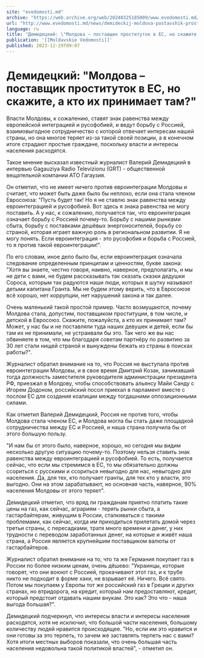 ```yaml
---
site: "evedomosti.md"
archive: "https://web.archive.org/web/20240325185009/www.evedomosti.md/news/demideckij-moldova-postavshik-prostitutok-v-es-no-skazhite-k"
url: "http://www.evedomosti.md/news/demideckij-moldova-postavshik-prostitutok-v-es-no-skazhite-k"
language: ru
title: "Демидецкий: \"Молдова – поставщик проституток в ЕС, но скажите, а кто их принимает там?\""
publication: '[[Moldavskie Vedomosti]]'
published: 2023-12-29T09:07
---
```


# Демидецкий: "Молдова – поставщик проституток в ЕС, но скажите, а кто их принимает там?"

Власти Молдовы, к сожалению, ставят знак равенства между европейской интеграцией и русофобией, и ведут борьбу с Россией, взаимовыгодное сотрудничество с которой отвечает интересам нашей страны, но она многое теряет из-за такой своей позиции, а в конечном итоге страдают простые граждане, поскольку власти и интересы населения расходятся.

Такое мнение высказал известный журналист Валерий Демидецкий в интервью Gagauziya Radio Televizionu (GRT) - общественной вещательной компании АТО Гагаузия.

Он отметил, что не имеет ничего против евроинтеграции Молдовы и считает, что может быть даже было бы неплохо, если она стала членом Евросоюза: "Пусть будет так! Но я не ставлю знак равенства между евроинтеграцией и русофобией. Вот здесь я знака равенства не могу поставить. А у нас, к сожалению, получается так, что евроинтеграция означает борьбу с Россией почему-то. Борьбу с нашими рынками сбыта, борьбу с поставками дешёвых энергоносителей, борьбу со страной, которая играет важную роль в региональном развитии. Я не могу понять. Если евроинтеграция - это русофобия и борьба с Россией, то я против такой евроинтеграции!".

По его словам, иное дело было бы, если евроинтеграция означала следование определенным принципам и ценностям, букве закона: "Хотя вы знаете, честно говоря, наивно, наверное, предполагать, и мы не дети с вами, не будем рассказывать так сказать сказки дедушки Сороса, которым так радуются наши люди, которых в шутку называют детьми капитана Гранта. Мы не будем этому верить, что в Евросоюзе всё хорошо, нет коррупции, нет нарушений закона и так далее.

Очень маленький такой простой пример. Часто возмущаются, почему Молдова стала, допустим, поставщиком проституции, в том числе, и детской в Евросоюз. Скажите, пожалуйста, а кто их принимает там? Может, у нас бы и не поставляли туда наших девушек и детей, если бы там их не принимали, не устраивали бы это. Так чего же вы нас обвиняете в том, что мы благодаря советам партнёру по развитию за 30 лет стали нищей страной и вынуждены бежать из страны в поисках работы?".

Журналист обратил внимание на то, что Россия не выступала против евроинтеграции Молдовы, и в свое время Дмитрий Козак, занимавший тогда должность заместителя руководителя администрации президента РФ, приезжал в Молдову, чтобы способствовать альянсу Майи Санду с Игорем Додоном, российский посол приехал в парламент вместе с послом ЕС для создания коалиции между тогдашними оппозиционными силами.

Как отметил Валерий Демидецкий, Россия не против того, чтобы Молдова стала членом ЕС, и Молдова могла бы стать даже площадкой сотрудничества между ЕС и Россией, и наша страна получила бы от этого большую пользу.

"И нам бы от этого было, наверное, хорошо, но сегодня мы видим несколько другую ситуацию почему-то. Поэтому нельзя ставить знак равенства между евроинтеграцией и русофобией. То есть, получается сейчас, что если мы стремимся в ЕС, то мы обязательно должны ссориться с русскими и ссориться невыгодно для нас, невыгодно для населения. Да, для тех, кто получает гранты, для тех кто у власти, это выгодно. Они на этом зарабатывают, но основная часть, наверное, 90% населения Молдовы от этого теряет".

Демидецкий отметил, что вряд ли гражданам приятно платить такие цены на газ, как сейчас, аграриям - терять рынки сбыта, а гастарбайтерам, живущим в России, сталкиваться с такими проблемами, как сейчас, когда им приходиться прилетать домой через третьи страны, с пересадками, тратя много времени и денег, у них трудности с переводом заработанных денег, на которые и живёт наша страна, а Россия является крупнейшим поставщиком валюты от гастарбайтеров.

Журналист обратил внимание на то, что та же Германия покупает газ в России по более низким ценам, очень дёшево: "Украинцы, которые говорят, что они воюют с Россией, прокачивают этот газ, и к трубе никто не подходит в форме хаки, не взрывает её. Ничего. Всё свято. Потом мы покупаем у Европы тот же российский газ в Греции и других странах, но втридорога, на кредит, который нам предоставляют, кредит, который предстоит отдавать нашим внукам. Это как? Это что - наша выгода большая?".

Демидецкий подчеркнул, что интересы власти и интересы населения расходятся, хотя не исключил, что большой части населения, большому количеству людей нравится происходящее. "Но, если им это нравится и они готовы за это терпеть, то зачем же заставлять терпеть нас с вами? Хотя итоги местных выборов показали, что очень большая часть населения недовольна такой политикой властей", - отметил он.